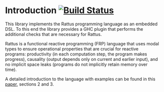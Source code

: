 # Introduction [![Build Status](https://travis-ci.com/pa-ba/Rattus.svg?branch=master)](https://travis-ci.com/pa-ba/Rattus)

This library implements the Rattus programming language as an embedded
DSL. To this end the library provides a GHC plugin that performs the
additional checks that are necessary for Rattus.
            
Rattus is a functional reactive programming (FRP) language that uses
modal types to ensure operational properties that are crucial for
reactive programs: productivity (in each computation step, the program
makes progress), causality (output depends only on current and earlier
input), and no implicit space leaks (programs do not implicitly retain
memory over time).

A detailed introduction to the language with examples can be found in
this [paper](docs/paper.pdf), sections 2 and 3.
